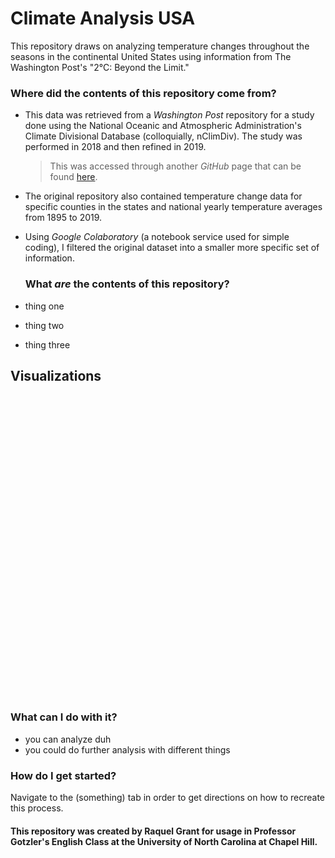 # Climate Analysis USA

This repository draws on analyzing temperature changes throughout the seasons in the continental United States using information from The Washington Post's "2°C: Beyond the Limit."
 
### Where did the contents of this repository come from?

- This data was retrieved from a *Washington Post* repository for a study done using the National Oceanic and Atmospheric Administration's Climate Divisional Database (colloquially, nClimDiv). The study was performed in 2018 and then refined in 2019.
   > This was accessed through another *GitHub* page that can be found [here](https://github.com/washingtonpost/data-2C-beyond-the-limit-usa).
- The original repository also contained temperature change data for specific counties in the states and national yearly temperature averages from 1895 to 2019.
- Using *Google Colaboratory* (a notebook service used for simple coding), I filtered the original dataset into a smaller more specific set of information. 

  ### What *are* the contents of this repository?

- thing one
- thing two
- thing three

## Visualizations

<div style="min-height:483px"><Graph></Graph><noscript><img src="https://datawrapper.dwcdn.net/vOH2p/full.png" alt="" /></noscript></div>


### What can I do with it?

- you can analyze duh
- you could do further analysis with different things

### How do I get started?

Navigate to the (something) tab in order to get directions on how to recreate this process. 
#### This repository was created by Raquel Grant for usage in Professor Gotzler's English Class at the University of North Carolina at Chapel Hill. 
